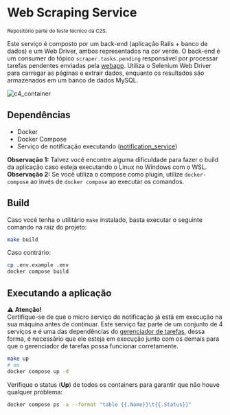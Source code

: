 # Web Scraping Service
<sup>Repositório parte do teste técnico da C2S.</sup>

Este serviço é composto por um back-end (aplicação Rails + banco de dados) e um Web Driver, ambos representados na cor verde. O back-end é um consumer do tópico `scraper.tasks.pending` responsável por processar tarefas pendentes enviadas pela [webapp](https://github.com/lucasbertuleza/c2s-main_app). Utiliza o Selenium Web Driver para carregar as páginas e extrair dados, enquanto os resultados são armazenados em um banco de dados MySQL.

![c4_container](https://github.com/user-attachments/assets/de1c731c-49d9-4a8a-b7d8-83533e09d18f)

## Dependências

- Docker
- Docker Compose
- Serviço de notificação executando ([notification_service](https://github.com/lucasbertuleza/c2s-notification_service))

**Observação 1:** Talvez você encontre alguma dificuldade para fazer o build da aplicação caso esteja executando o Linux no Windows com o WSL. \
**Observação 2:** Se você utiliza o compose como plugin, utilize `docker-compose` ao invés de `docker compose` ao executar os comandos.

## Build

Caso você tenha o utilitário `make` instalado, basta executar o seguinte comando na raiz do projeto:

```sh
make build
```

Caso contrário:

```sh
cp .env.example .env
docker compose build
```

## Executando a aplicação

⚠️ **Atenção!** \
Certifique-se de que o micro serviço de notificação já está em execução na sua máquina antes de continuar. Este serviço faz parte de um conjunto de 4 serviços e é uma das dependências do [gerenciador de tarefas](https://github.com/lucasbertuleza/c2s-main_app), dessa forma, é necessário que ele esteja em execução junto com os demais para que o gerenciador de tarefas possa funcionar corretamente.

```bash
make up
# ou
docker compose up -d
```

Verifique o status (**Up**) de todos os containers para garantir que não houve qualquer problema:

```bash
docker compose ps -a --format "table {{.Name}}\t{{.Status}}"
```
